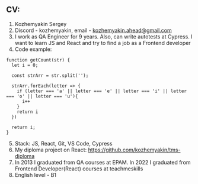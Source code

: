 ## CV:

1. Kozhemyakin Sergey
2. Discord - kozhemyakin, email - kozhemyakin.ahead@gmail.com
3. I work as QA Engineer for 9 years. Also, can write autotests at Cypress. I want to learn JS and React and try to find a job as a Frontend developer
4. Code example: 
```
function getCount(str) {
  let i = 0;
  
  const strArr = str.split('');
  
  strArr.forEach(letter => {
    if (letter === 'a' || letter === 'e' || letter === 'i' || letter === 'o' || letter === 'u'){
      i++
    }
    return i
  })
  
  return i;
}
```
5. Stack: JS, React, Git, VS Code, Cypress
6. My diploma project on React: https://github.com/kozhemyakin/tms-diploma 
7. In 2013 I graduated from QA courses at EPAM. In 2022 I graduated from Frontend Developer(React) courses at teachmeskills
8. English level - B1